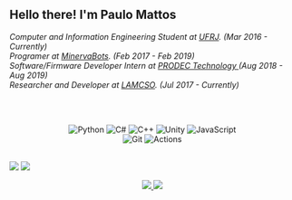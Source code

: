 <h2> Hello there! I'm Paulo Mattos</h2>
<p><em>
Computer and Information Engineering Student at <a href="https://ufrj.br/en/">UFRJ</a>. (Mar 2016 - Currently)
</br>Programer at <a href="http://minervabots.poli.ufrj.br">MinervaBots</a>. (Feb 2017 - Feb 2019)
</br>Software/Firmware Developer Intern at <a href="https://prodec.com.br">PRODEC Technology </a>(Aug 2018 - Aug 2019)
</br>Researcher and Developer at <a href="http://www.lamcso.coppe.ufrj.br">LAMCSO</a>. (Jul 2017 - Currently)
</em></p><br>


<br>
<p align="center">
  <img alt="Python" src="https://img.shields.io/badge/python%20-%2314354C.svg?&style=for-the-badge&logo=python&logoColor=white"/>
  <img alt="C#" src="https://img.shields.io/badge/c%23%20-%23239120.svg?&style=for-the-badge&logo=c-sharp&logoColor=white"/>
  <img alt="C++" src="https://img.shields.io/badge/c++%20-%2300599C.svg?&style=for-the-badge&logo=c%2B%2B&ogoColor=white"/>
  <img alt="Unity" src="https://img.shields.io/badge/unity%20-%23000000.svg?&style=for-the-badge&logo=unity&logoColor=white"/>  
  <img alt="JavaScript" src="https://img.shields.io/badge/javascript-yellow.svg?&style=for-the-badge&logo=javascript&logoColor=black"/>  
  <br>
  <img alt="Git" src="https://img.shields.io/badge/git%20-%23F05033.svg?&style=for-the-badge&logo=git&logoColor=white"/>
  <img alt="Actions" src="https://img.shields.io/badge/actions-black.svg?&style=for-the-badge&logo=github&logoColor=white"/>
  <br>
</p>
<p align="left">
  <br>
    <img src="https://github-readme-stats.vercel.app/api?username=paulohmattos&theme=dracula&bg_color=0D1117&title_color=006f66&icon_color=006f66&show_icons=true&hide_border=true" />
    <img src="https://github-readme-stats.vercel.app/api/top-langs/?username=paulohmattos&theme=dracula&bg_color=0D1117&title_color=006f66&layout=compact&hide=css,html&hide_border=true" />
  <br>
</p>

<p align="center">
  <a href="https://www.linkedin.com/in/mattos-paulo/">
    <img src="https://img.shields.io/badge/LinkedIn-0077B5?style=for-the-badge&logo=linkedin&logoColor=white"/>
  </a>
  <a href="https://github.com/PauloHMattos">
    <img src="https://img.shields.io/badge/GitHub-100000?style=for-the-badge&logo=github&logoColor=white"/>
  </a>
</p>
